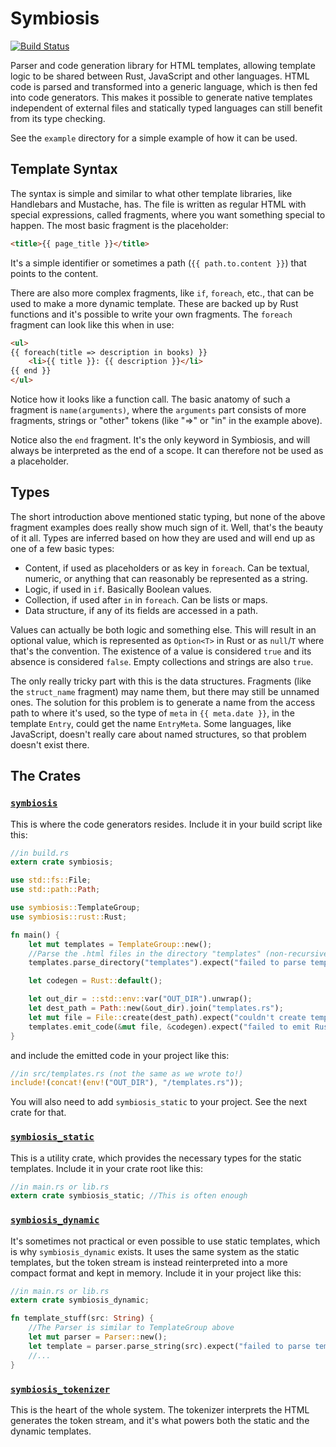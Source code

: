 # Symbiosis

[![Build Status](https://travis-ci.org/Ogeon/symbiosis.svg?branch=master)](https://travis-ci.org/Ogeon/symbiosis)

Parser and code generation library for HTML templates, allowing template logic
to be shared between Rust, JavaScript and other languages. HTML code is parsed
and transformed into a generic language, which is then fed into code
generators. This makes it possible to generate native templates independent of
external files and statically typed languages can still benefit from its type
checking.

See the `example` directory for a simple example of how it can be used.

## Template Syntax

The syntax is simple and similar to what other template libraries, like
Handlebars and Mustache, has. The file is written as regular HTML with special
expressions, called fragments, where you want something special to happen. The
most basic fragment is the placeholder:

```html
<title>{{ page_title }}</title>
```

It's a simple identifier or sometimes a path (`{{ path.to.content }}`) that points
to the content.

There are also more complex fragments, like `if`, `foreach`, etc., that can be
used to make a more dynamic template. These are backed up by Rust functions
and it's possible to write your own fragments. The `foreach` fragment can look
like this when in use:

```html
<ul>
{{ foreach(title => description in books) }}
	<li>{{ title }}: {{ description }}</li>
{{ end }}
</ul>
```

Notice how it looks like a function call. The basic anatomy of such a fragment
is `name(arguments)`, where the `arguments` part consists of more fragments,
strings or "other" tokens (like "=>" or "in" in the example above).

Notice also the `end` fragment. It's the only keyword in Symbiosis, and will
always be interpreted as the end of a scope. It can therefore not be used as a
placeholder.

## Types

The short introduction above mentioned static typing, but none of the above
fragment examples does really show much sign of it. Well, that's the beauty of
it all. Types are inferred based on how they are used and will end up as one
of a few basic types:

 * Content, if used as placeholders or as key in `foreach`. Can be textual, numeric, or anything that can reasonably be represented as a string.
 * Logic, if used in `if`. Basically Boolean values.
 * Collection, if used after `in` in `foreach`. Can be lists or maps.
 * Data structure, if any of its fields are accessed in a path.

Values can actually be both logic and something else. This will result in an
optional value, which is represented as `Option<T>` in Rust or as `null`/`T`
where that's the convention. The existence of a value is considered `true` and
its absence is considered `false`. Empty collections and strings are also
`true`.

The only really tricky part with this is the data structures. Fragments (like
the `struct_name` fragment) may name them, but there may still be unnamed
ones. The solution for this problem is to generate a name from the access path
to where it's used, so the type of `meta` in `{{ meta.date }}`, in the
template `Entry`, could get the name `EntryMeta`. Some languages, like
JavaScript, doesn't really care about named structures, so that problem
doesn't exist there.

## The Crates

### [`symbiosis`](http://ogeon.github.io/docs/symbiosis/master/symbiosis)

This is where the code generators resides. Include it in your build script
like this:

```rust
//in build.rs
extern crate symbiosis;

use std::fs::File;
use std::path::Path;

use symbiosis::TemplateGroup;
use symbiosis::rust::Rust;

fn main() {
    let mut templates = TemplateGroup::new();
    //Parse the .html files in the directory "templates" (non-recursively)
    templates.parse_directory("templates").expect("failed to parse templates");

    let codegen = Rust::default();

    let out_dir = ::std::env::var("OUT_DIR").unwrap();
    let dest_path = Path::new(&out_dir).join("templates.rs");
    let mut file = File::create(dest_path).expect("couldn't create templates.rs");
    templates.emit_code(&mut file, &codegen).expect("failed to emit Rust code");
}
```

and include the emitted code in your project like this:

```rust
//in src/templates.rs (not the same as we wrote to!)
include!(concat!(env!("OUT_DIR"), "/templates.rs"));
```

You will also need to add `symbiosis_static` to your project. See the next
crate for that.

### [`symbiosis_static`](http://ogeon.github.io/docs/symbiosis/master/symbiosis_static)

This is a utility crate, which provides the necessary types for the static
templates. Include it in your crate root like this:

```rust
//in main.rs or lib.rs
extern crate symbiosis_static; //This is often enough
```

### [`symbiosis_dynamic`](http://ogeon.github.io/docs/symbiosis/master/symbiosis_dynamic)

It's sometimes not practical or even possible to use static templates, which
is why `symbiosis_dynamic` exists. It uses the same system as the static
templates, but the token stream is instead reinterpreted into a more compact
format and kept in memory. Include it in your project like this:

```rust
//in main.rs or lib.rs
extern crate symbiosis_dynamic;

fn template_stuff(src: String) {
	//The Parser is similar to TemplateGroup above
    let mut parser = Parser::new();
	let template = parser.parse_string(src).expect("failed to parse template");
	//...
}
```

### [`symbiosis_tokenizer`](http://ogeon.github.io/docs/symbiosis/master/symbiosis_tokenizer)

This is the heart of the whole system. The tokenizer interprets the HTML
generates the token stream, and it's what powers both the static and the
dynamic templates.
